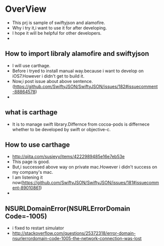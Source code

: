 # OverView
* This prj is sample of swiftyjson and alamofire.
* Why i try it,i want to use it for after developing.
* I hope it will be helpful for other developers.
* 

## How to import libraly alamofire and swiftyjson
* I will use carthage.
* Before i tryed to install manual way.because i want to develop on iOS7.However i didn't get to build it.
* Now,i post issue about above sentence.(https://github.com/SwiftyJSON/SwiftyJSON/issues/182#issuecomment-88864578)
* 

## what is carthage
* It is to manage swift library.Differnce from cocoa-pods is differnece whether to be developed by swift or objective-c.

## How to use carthage
* http://qiita.com/susieyy/items/4222989485e16e7eb53e
* This page is good.
* But,i successed above way on private mac.However i didn't success on my company's mac.
* I am listening it now(https://github.com/SwiftyJSON/SwiftyJSON/issues/181#issuecomment-89010861)
* 

## NSURLDomainError(NSURLErrorDomain Code=-1005)
* i fixed to restart simulator
* http://stackoverflow.com/questions/25372318/error-domain-nsurlerrordomain-code-1005-the-network-connection-was-lost

